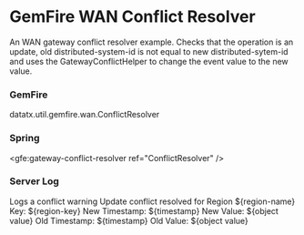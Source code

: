 # GemFire WAN Conflict Resolver

An WAN gateway conflict resolver example. Checks that the operation is an update, old distributed-system-id is not equal to new distributed-sytem-id and uses the GatewayConflictHelper to change the event value to the new value.

### GemFire
<gateway-conflict-resolver>
    <class-name>datatx.util.gemfire.wan.ConflictResolver</class-name>
</gateway-conflict-resolver>

### Spring
<gfe:gateway-conflict-resolver ref="ConflictResolver" />

<bean id="ConflictResolver" class="datatx.util.gemfire.wan.ConflictResolver" />

### Server Log
Logs a conflict warning 
Update conflict resolved for Region ${region-name} Key: ${region-key}
New Timestamp: ${timestamp} New Value: ${object value}
Old Timestamp: ${timestamp} Old Value: ${object value}
